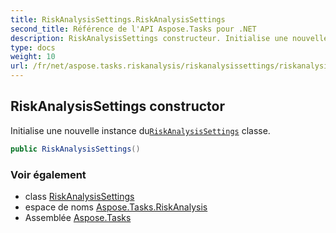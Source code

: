 ```yaml
---
title: RiskAnalysisSettings.RiskAnalysisSettings
second_title: Référence de l'API Aspose.Tasks pour .NET
description: RiskAnalysisSettings constructeur. Initialise une nouvelle instance duRiskAnalysisSettings classe.
type: docs
weight: 10
url: /fr/net/aspose.tasks.riskanalysis/riskanalysissettings/riskanalysissettings/
---
```

## RiskAnalysisSettings constructor

Initialise une nouvelle instance du[`RiskAnalysisSettings`](../) classe.

```csharp
public RiskAnalysisSettings()
```

### Voir également

* class [RiskAnalysisSettings](../)
* espace de noms [Aspose.Tasks.RiskAnalysis](../../riskanalysissettings/)
* Assemblée [Aspose.Tasks](../../../)


